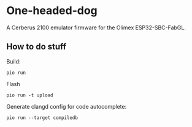 # One-headed-dog

A Cerberus 2100 emulator firmware for the Olimex ESP32-SBC-FabGL.

## How to do stuff

Build:
```
pio run
```

Flash
```
pio run -t upload
```

Generate clangd config for code autocomplete:
```
pio run --target compiledb
```
